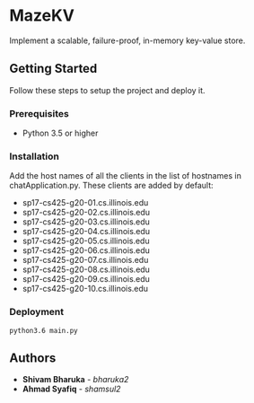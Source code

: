 # MazeKV

Implement a scalable, failure-proof, in-memory key-value store.

## Getting Started

Follow these steps to setup the project and deploy it.

### Prerequisites

* Python 3.5 or higher

### Installation

Add the host names of all the clients in the list of hostnames in chatApplication.py.
These clients are added by default:

* sp17-cs425-g20-01.cs.illinois.edu
* sp17-cs425-g20-02.cs.illinois.edu
* sp17-cs425-g20-03.cs.illinois.edu
* sp17-cs425-g20-04.cs.illinois.edu
* sp17-cs425-g20-05.cs.illinois.edu
* sp17-cs425-g20-06.cs.illinois.edu
* sp17-cs425-g20-07.cs.illinois.edu
* sp17-cs425-g20-08.cs.illinois.edu
* sp17-cs425-g20-09.cs.illinois.edu
* sp17-cs425-g20-10.cs.illinois.edu

### Deployment

```
python3.6 main.py
```

## Authors

* **Shivam Bharuka** - *bharuka2*
* **Ahmad Syafiq** - *shamsul2*
